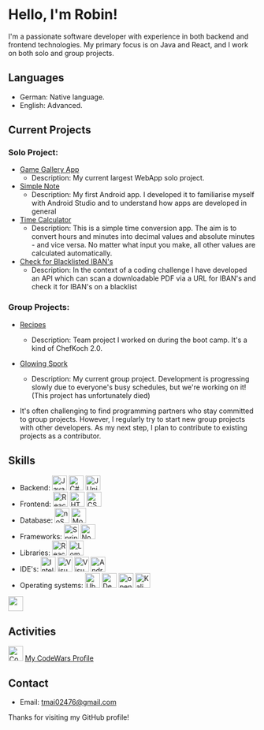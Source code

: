 # Hello, I'm Robin!

I'm a passionate software developer with experience in both backend and frontend technologies. My primary focus is on Java and React, and I work on both solo and group projects.

## Languages
- German: Native language.
- English: Advanced.

## Current Projects
### **Solo Project**:
- [Game Gallery App](https://github.com/CodingRobIT/Digitales-Gesellenstueck)
  - Description: My current largest WebApp solo project.
- [Simple Note](https://github.com/CodingRobIT/SimpleNotes)
  - Description: My first Android app. I developed it to familiarise myself with Android Studio and to understand how apps are developed in general
- [Time Calculator](https://github.com/CodingRobIT/TimeCalculatorApp)
  - Description: This is a simple time conversion app. The aim is to convert hours and minutes into decimal values and absolute minutes - and vice versa. No matter what input you make, all other values are calculated automatically.
- [Check for Blacklisted IBAN's](https://github.com/CodingRobIT/PDFScanerForBlacklistetIban)
  - Description: In the context of a coding challenge I have developed an API which can scan a downloadable PDF via a URL for IBAN's and check it for IBAN's on a blacklist

### **Group Projects**: 
- [Recipes](https://github.com/neuefische/hh-java-23-1-teamproject-recipes-2)
  - Description: Team project I worked on during the boot camp. It's a kind of ChefKoch 2.0.
- [Glowing Spork](https://github.com/CodingRobIT/glowing-spork)
  - Description: My current group project. Development is progressing slowly due to everyone's busy schedules, but we're working on it! (This project has unfortunately died)
 
- It's often challenging to find programming partners who stay committed to group projects. However, I regularly try to start new group projects with other developers. As my next step, I plan to contribute to existing projects as a contributor.

## Skills
- Backend: <img src="https://github.com/CodingRobIT/CodingRobIT/assets/126405148/d5831944-4899-43a8-a9cd-d2d8e3f47cca" alt="Java 17" height="30">   <img src="https://github.com/CodingRobIT/CodingRobIT/assets/126405148/56998e79-9dce-492c-b38e-f621dbbcb160" alt="C#" height="30">   <img src="https://github.com/CodingRobIT/CodingRobIT/assets/126405148/2b565f1b-3e8e-4f64-a8b6-5c6efe3e055a" alt="JUnit" height="30">
- Frontend: <img src="https://github.com/CodingRobIT/CodingRobIT/assets/126405148/bc1bdbed-228f-4555-827b-faa7fcdef4fd" alt="React + TypeScript"  height="30">  <img src="https://github.com/CodingRobIT/CodingRobIT/assets/126405148/5a3d7f99-5d24-41ab-9aec-70d97b7bf615" alt="HTML"  height="30"> <img src="https://github.com/CodingRobIT/CodingRobIT/assets/126405148/f671a6bb-b6cb-465b-b1f7-56316be7bb3f" alt="CSS"  height="30">
- Database: <img src="https://github.com/CodingRobIT/CodingRobIT/assets/126405148/cf34d42b-4a78-4655-aa0c-0323cb5a5ecc" alt="noSQL"  height="30"> <img src="https://github.com/CodingRobIT/CodingRobIT/assets/126405148/77ba9b4a-3eeb-4742-b4e1-57c9fbbe0908" alt="MongoDB"  height="30">
- Frameworks: <img src="https://github.com/CodingRobIT/CodingRobIT/assets/126405148/a4c3e0ba-3646-4354-9bad-bcb4b409b85a" alt="Spring"  height="30"> <img src="https://github.com/CodingRobIT/CodingRobIT/assets/126405148/698534e7-5ded-4106-ad9f-47e2eb7fc2af" alt="Node.js"  height="30">
- Libraries: <img src="https://github.com/CodingRobIT/CodingRobIT/assets/126405148/803d4c04-0c0c-4811-984c-b6c9feaaf114" alt="React"  height="30"> <img src="https://github.com/CodingRobIT/CodingRobIT/assets/126405148/eb707d6f-d396-45af-b85e-33fad469d8a3" alt="Lombok"  height="30">
- IDE's: <img src="https://github.com/CodingRobIT/CodingRobIT/assets/126405148/61326f38-c5e2-4c0c-9f87-3a14a496725e" alt="IntelliJ IDEA Ultimate"  height="30"> <img src="https://github.com/CodingRobIT/CodingRobIT/assets/126405148/8c012137-b543-4074-b7e4-a8956e655693" alt="Visual Studio 2022"  height="30"> <img src="https://github.com/CodingRobIT/CodingRobIT/assets/126405148/8713e846-0bea-47b6-a1ac-42ba732e54c3" alt="Visual Studio CODE"  height="30"> <img src="https://github.com/user-attachments/assets/86478f11-dc10-49b2-abb0-16002fb7fee2" alt="Android-Studio" height="30">
- Operating systems: <img src="https://github.com/CodingRobIT/CodingRobIT/assets/126405148/b7816e67-f157-482a-bc26-f5f400c02a2a" alt="Ubuntu"  height="30"> <img src="https://github.com/CodingRobIT/CodingRobIT/assets/126405148/15ffedde-3f09-44b4-bf35-eb9e0110a71a" alt="Debian"  height="30"> <img src="https://github.com/CodingRobIT/CodingRobIT/assets/126405148/10c59958-2add-463c-b084-7c7f879087d7" alt="openSUSE Tumbleweed"  height="30"> <img src="https://github.com/CodingRobIT/CodingRobIT/assets/126405148/5421ad1e-7a28-4d49-a248-62c7e644f976" alt="Kali Linux"  height="30">

<img src="" alt=""  height="30">

## Activities
<img src="https://github.com/CodingRobIT/CodingRobIT/assets/126405148/a51f5297-0902-4188-aec5-25ca5d197c76" alt="CodeWars"  height="30"> [My CodeWars Profile](https://www.codewars.com/users/Hyoto1507)

## Contact
- Email: [tmai02476@gmail.com](mailto:tmai02476@gmail.com)

Thanks for visiting my GitHub profile!
